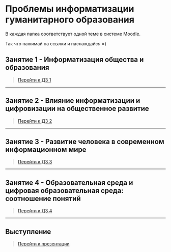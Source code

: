 # Проблемы информатизации гуманитарного образования

В каждая папка соответствует одной теме в системе Moodle.


Так что нажимай на ссылки и наслаждайся =)


## Занятие 1 - Информатизация общества и образования

>[Перейти к ДЗ 1](https://github.com/TradesMark/Problems_of_Informatization_education/tree/main/%D0%97%D0%B0%D0%BD%D1%8F%D1%82%D0%B8%D0%B5_1)


***


## Занятие 2 - Влияние информатизации и цифровизации на общественное развитие

>[Перейти к ДЗ 2](https://github.com/TradesMark/Problems_of_Informatization_education/tree/main/%D0%97%D0%B0%D0%BD%D1%8F%D1%82%D0%B8%D0%B5_2)


***


## Занятие 3 - Развитие человека в современном информационном мире

>[Перейти к ДЗ 3](https://github.com/TradesMark/Problems_of_Informatization_education/tree/main/%D0%97%D0%B0%D0%BD%D1%8F%D1%82%D0%B8%D0%B5_3)


***


## Занятие 4 - Образовательная среда и цифровая образовательная среда: соотношение понятий

>[Перейти к ДЗ 4](https://github.com/TradesMark/Problems_of_Informatization_education/tree/main/%D0%97%D0%B0%D0%BD%D1%8F%D1%82%D0%B8%D0%B5_4)


***


## Выступление

>[Перейти к презентации](https://slides.com/antonio4703/deck-656106/live)
